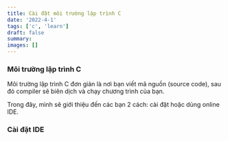 ```yaml
---
title: Cài đặt môi trường lập trình C
date: '2022-4-1'
tags: ['c', 'learn']
draft: false
summary:
images: []
---
```


### Môi trường lập trình C

Môi trường lập trình C đơn giản là nơi bạn viết mã nguồn (source code), sau đó compiler sẽ biên dịch và chạy chương trình của bạn.

Trong đây, mình sẽ giới thiệu đến các bạn 2 cách: cài đặt hoặc dùng online IDE.

### Cài đặt IDE
